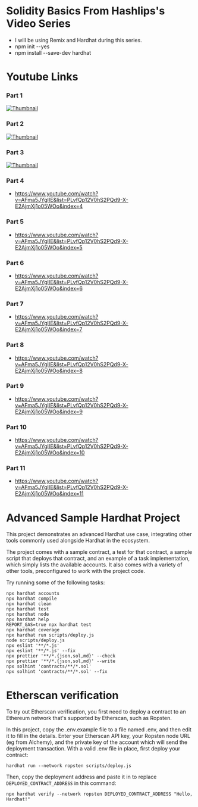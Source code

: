# Solidity Basics From Hashlips's Video Series

- I will be using Remix and Hardhat during this series.
- npm init --yes
- npm install --save-dev hardhat

# Youtube Links

### Part 1

[![Thumbnail](https://img.youtube.com/vi/sngKPYfUgkc/maxresdefault.jpg)](https://youtu.be/sngKPYfUgkc)

### Part 2

[![Thumbnail](https://img.youtube.com/vi/C70XrG5yGQo&t/maxresdefault.jpg)](https://youtu.be/C70XrG5yGQo)

### Part 3

[![Thumbnail](https://img.youtube.com/vi/AFma5JYgIIE&t/maxresdefault.jpg)](https://youtu.be/AFma5JYgIIE)

### Part 4

- https://www.youtube.com/watch?v=AFma5JYgIIE&list=PLvfQp12V0hS2PQd9-X-E2AjmXj1o05WOo&index=4

### Part 5

- https://www.youtube.com/watch?v=AFma5JYgIIE&list=PLvfQp12V0hS2PQd9-X-E2AjmXj1o05WOo&index=5

### Part 6

- https://www.youtube.com/watch?v=AFma5JYgIIE&list=PLvfQp12V0hS2PQd9-X-E2AjmXj1o05WOo&index=6

### Part 7

- https://www.youtube.com/watch?v=AFma5JYgIIE&list=PLvfQp12V0hS2PQd9-X-E2AjmXj1o05WOo&index=7

### Part 8

- https://www.youtube.com/watch?v=AFma5JYgIIE&list=PLvfQp12V0hS2PQd9-X-E2AjmXj1o05WOo&index=8

### Part 9

- https://www.youtube.com/watch?v=AFma5JYgIIE&list=PLvfQp12V0hS2PQd9-X-E2AjmXj1o05WOo&index=9

### Part 10

- https://www.youtube.com/watch?v=AFma5JYgIIE&list=PLvfQp12V0hS2PQd9-X-E2AjmXj1o05WOo&index=10

### Part 11

- https://www.youtube.com/watch?v=AFma5JYgIIE&list=PLvfQp12V0hS2PQd9-X-E2AjmXj1o05WOo&index=11

# Advanced Sample Hardhat Project

This project demonstrates an advanced Hardhat use case, integrating other tools commonly used alongside Hardhat in the ecosystem.

The project comes with a sample contract, a test for that contract, a sample script that deploys that contract, and an example of a task implementation, which simply lists the available accounts. It also comes with a variety of other tools, preconfigured to work with the project code.

Try running some of the following tasks:

```shell
npx hardhat accounts
npx hardhat compile
npx hardhat clean
npx hardhat test
npx hardhat node
npx hardhat help
REPORT_GAS=true npx hardhat test
npx hardhat coverage
npx hardhat run scripts/deploy.js
node scripts/deploy.js
npx eslint '**/*.js'
npx eslint '**/*.js' --fix
npx prettier '**/*.{json,sol,md}' --check
npx prettier '**/*.{json,sol,md}' --write
npx solhint 'contracts/**/*.sol'
npx solhint 'contracts/**/*.sol' --fix
```

# Etherscan verification

To try out Etherscan verification, you first need to deploy a contract to an Ethereum network that's supported by Etherscan, such as Ropsten.

In this project, copy the .env.example file to a file named .env, and then edit it to fill in the details. Enter your Etherscan API key, your Ropsten node URL (eg from Alchemy), and the private key of the account which will send the deployment transaction. With a valid .env file in place, first deploy your contract:

```shell
hardhat run --network ropsten scripts/deploy.js
```

Then, copy the deployment address and paste it in to replace `DEPLOYED_CONTRACT_ADDRESS` in this command:

```shell
npx hardhat verify --network ropsten DEPLOYED_CONTRACT_ADDRESS "Hello, Hardhat!"
```
